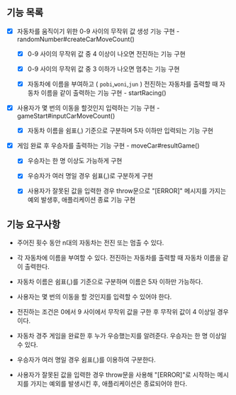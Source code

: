 ## 기능 목록

- [x] 자동차를 움직이기 위한 0-9 사이의 무작위 값 생성 기능 구현 - randomNumber#createCarMoveCount()

  - [x] 0-9 사이의 무작위 값 중 4 이상이 나오면 전진하는 기능 구현

  - [x] 0-9 사이의 무작위 값 중 3 이하가 나오면 멈추는 기능 구현

  - [x] 자동차에 이름을 부여하고 ( `pobi`,`woni`,`jun` ) 전진하는 자동차를 출력할 때 자동차 이름을 같이 출력하는 기능 구현 - startRacing()

- [x] 사용자가 몇 번의 이동을 할것인지 입력하는 기능 구현 - gameStart#inputCarMoveCount()

  - [x] 자동차 이름을 쉼표(,) 기준으로 구분하며 5자 이하만 입력되는 기능 구현

- [x] 게임 완료 후 우승자를 출력하는 기능 구현 - moveCar#resultGame()

  - [x] 우승자는 한 명 이상도 가능하게 구현

  - [x] 우승자가 여러 명일 경우 쉼표(,)로 구분하게 구현

  - [x] 사용자가 잘못된 값을 입력한 경우 throw문으로 "[ERROR]" 메시지를 가지는 예외 발생후, 애플리케이션 종료 기능 구현

## 기능 요구사항

- 주어진 횟수 동안 n대의 자동차는 전진 또는 멈출 수 있다.

- 각 자동차에 이름을 부여할 수 있다. 전진하는 자동차를 출력할 때 자동차 이름을 같이 출력한다.

- 자동차 이름은 쉼표(,)를 기준으로 구분하며 이름은 5자 이하만 가능하다.

- 사용자는 몇 번의 이동을 할 것인지를 입력할 수 있어야 한다.

- 전진하는 조건은 0에서 9 사이에서 무작위 값을 구한 후 무작위 값이 4 이상일 경우이다.

- 자동차 경주 게임을 완료한 후 누가 우승했는지를 알려준다. 우승자는 한 명 이상일 수 있다.

- 우승자가 여러 명일 경우 쉼표(,)를 이용하여 구분한다.

- 사용자가 잘못된 값을 입력한 경우 throw문을 사용해 "[ERROR]"로 시작하는 메시지를 가지는 예외를 발생시킨 후, 애플리케이션은 종료되어야 한다.
